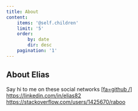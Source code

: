 ```yaml
---
title: About
content:
    items: '@self.children'
    limit: '5'
    order:
        by: date
        dir: desc
    pagination: '1'
---
```


## About Elias


Say hi to me on these social networks
[[fa=github /]](https://github.com/Raboo)
https://linkedin.com/in/elias82
https://stackoverflow.com/users/1425670/raboo